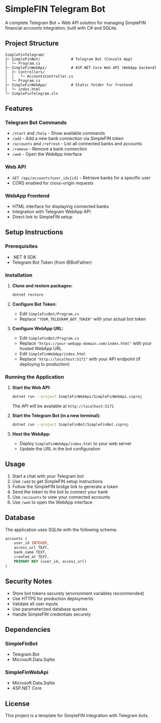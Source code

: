 # SimpleFIN Telegram Bot

A complete Telegram Bot + Web API solution for managing SimpleFIN financial accounts integration, built with C# and SQLite.

## Project Structure

```
SimpleFinTelegram/
├─ SimpleFinBot/              # Telegram Bot (Console App)
│  └─ Program.cs
├─ SimpleFinWebApi/           # ASP.NET Core Web API (WebApp backend)
│  ├─ Controllers/
│  │   └─ AccountsController.cs
│  └─ Program.cs
├─ SimpleFinWebApp/           # Static folder for frontend
│  └─ index.html
└─ SimpleFinTelegram.sln
```

## Features

### Telegram Bot Commands
- `/start` and `/help` - Show available commands
- `/add` - Add a new bank connection via SimpleFIN token
- `/accounts` and `/refresh` - List all connected banks and accounts
- `/remove` - Remove a bank connection
- `/web` - Open the WebApp interface

### Web API
- `GET /api/accounts?user_id={id}` - Retrieve banks for a specific user
- CORS enabled for cross-origin requests

### WebApp Frontend
- HTML interface for displaying connected banks
- Integration with Telegram WebApp API
- Direct link to SimpleFIN setup

## Setup Instructions

### Prerequisites
- .NET 8 SDK
- Telegram Bot Token (from @BotFather)

### Installation

1. **Clone and restore packages:**
   ```bash
   dotnet restore
   ```

2. **Configure Bot Token:**
   - Edit `SimpleFinBot/Program.cs`
   - Replace `"YOUR_TELEGRAM_BOT_TOKEN"` with your actual bot token

3. **Configure WebApp URL:**
   - Edit `SimpleFinBot/Program.cs`
   - Replace `"https://your-webapp-domain.com/index.html"` with your hosted WebApp URL
   - Edit `SimpleFinWebApp/index.html`
   - Replace `"http://localhost:5171"` with your API endpoint (if deploying to production)

### Running the Application

1. **Start the Web API:**
   ```bash
   dotnet run --project SimpleFinWebApi/SimpleFinWebApi.csproj
   ```
   The API will be available at `http://localhost:5171`

2. **Start the Telegram Bot (in a new terminal):**
   ```bash
   dotnet run --project SimpleFinBot/SimpleFinBot.csproj
   ```

3. **Host the WebApp:**
   - Deploy `SimpleFinWebApp/index.html` to your web server
   - Update the URL in the bot configuration

## Usage

1. Start a chat with your Telegram bot
2. Use `/add` to get SimpleFIN setup instructions
3. Follow the SimpleFIN bridge link to generate a token
4. Send the token to the bot to connect your bank
5. Use `/accounts` to view your connected accounts
6. Use `/web` to open the WebApp interface

## Database

The application uses SQLite with the following schema:

```sql
accounts (
    user_id INTEGER,
    access_url TEXT,
    bank_name TEXT,
    created_at TEXT,
    PRIMARY KEY (user_id, access_url)
)
```

## Security Notes

- Store bot tokens securely (environment variables recommended)
- Use HTTPS for production deployments
- Validate all user inputs
- Use parameterized database queries
- Handle SimpleFIN credentials securely

## Dependencies

### SimpleFinBot
- Telegram.Bot
- Microsoft.Data.Sqlite

### SimpleFinWebApi
- Microsoft.Data.Sqlite
- ASP.NET Core

## License

This project is a template for SimpleFIN integration with Telegram bots.
